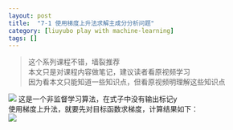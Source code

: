 ```yaml
---
layout: post
title:  "7-1 使用梯度上升法求解主成分分析问题"
category: [liuyubo play with machine-learning]
tags: []
---
```


> 这个系列课程不错，墙裂推荐  
> 本文只是对课程内容做笔记，建议读者看原视频学习  
> 因为看本文只能知道一些知识点，但看原视频明理解这些知识点  

![](http://windmissing.github.io/images/2019/99.png)
这是一个非监督学习算法，在式子中没有输出标记y  
使用梯度上升法，就要先对目标函数求梯度，计算结果如下：  
![](http://windmissing.github.io/images/2019/98.png)

<!-- more -->

